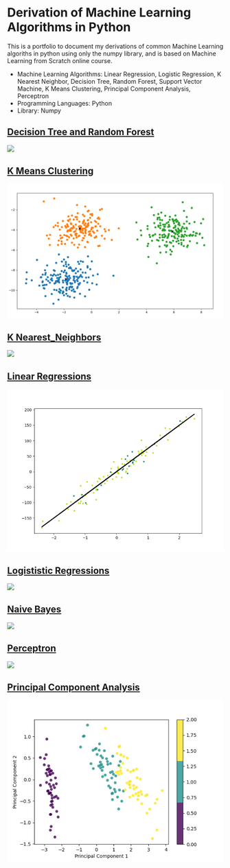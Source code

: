 # Derivation of Machine Learning Algorithms in Python
This is a portfolio to document my derivations of common Machine Learning algoriths in python using only the numpy library, and is based on Machine Learning from Scratch online course. 
* Machine Learning Algorithms: Linear Regression, Logistic Regression, K Nearest Neighbor, Decision Tree, Random Forest, Support Vector Machine, K Means Clustering, Principal Component Analysis, Perceptron
* Programming Languages: Python
* Library: Numpy

## [Decision Tree and Random Forest](https://github.com/mbyoung99/ML_Algorithm_Derivations/tree/main/Decision_Trees_Random_Forests)
![](/Images/LinearModelPlotMultiVar_.png)

## [K Means Clustering](https://github.com/mbyoung99/ML_Algorithm_Derivations/tree/main/K_Means_Clustering)
![](/K_Means_Clustering/k_means.PNG)

## [K Nearest_Neighbors](https://github.com/mbyoung99/ML_Algorithm_Derivations/tree/main/K_Nearest_Neighbors)
![](/Images/LinearModelPlotMultiVar_.png)

## [Linear Regressions](https://github.com/mbyoung99/ML_Algorithm_Derivations/tree/main/Linear_Regressions)
![](/Linear_Regressions/linear_regression.png)

## [Logististic Regressions](https://github.com/mbyoung99/ML_Algorithm_Derivations/tree/main/Logististic_Regressions)
![](/Images/LinearModelPlotMultiVar_.png)

## [Naive Bayes](https://github.com/mbyoung99/ML_Algorithm_Derivations/tree/main/Naive_Bayes)
![](/Images/LinearModelPlotMultiVar_.png)

## [Perceptron](https://github.com/mbyoung99/ML_Algorithm_Derivations/tree/main/Perceptron)
![](/Images/LinearModelPlotMultiVar_.png)

## [Principal Component Analysis](https://github.com/mbyoung99/ML_Algorithm_Derivations/tree/main/Principal_Component_Analysis)
![](/Principal_Component_Analysis/pca.png)

